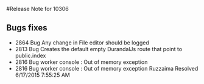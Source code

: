 #Release Note for 10306



## Bugs fixes
* 2864	Bug	Any change in File editor should be logged
* 2813	Bug	Creates the default empty DurandalJs route that point to public.index
* 2816	Bug	worker console : Out of memory exception
* 2816	Bug	worker console : Out of memory exception	Ruzzaima	Resolved	6/17/2015 7:55:25 AM

